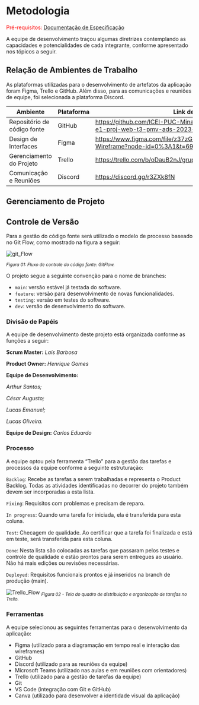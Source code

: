 
# Metodologia

<span style="color:red">Pré-requisitos: <a href="2-Especificação do Projeto.md"> Documentação de Especificação</a></span>

A equipe de desenvolvimento traçou algumas diretrizes contemplando as capacidades e potencialidades de cada integrante, conforme apresentado nos tópicos a seguir.

## Relação de Ambientes de Trabalho

As plataformas utilizadas para o desenvolvimento de artefatos da aplicação foram Figma, Trello e GitHub. Além disso, para as comunicações e reuniões de equipe, foi selecionada a plataforma Discord.

| Ambiente | Plataforma | Link de acesso |
| --------- | ---------- | ------------ |
| Repositório de código fonte | GitHub | https://github.com/ICEI-PUC-Minas-PMV-ADS/pmv-ads-2023-1-e1-proj-web-t3-pmv-ads-2023-1-e1-proj-web-t3-g1 |
| Design de Interfaces | Figma | https://www.figma.com/file/z37zGLpTajLES3zOdmlMdJ/ControlaFacil-Wireframe?node-id=0%3A1&t=69S8xQR1BVdCDJwZ-1 |
| Gerenciamento do Projeto | Trello | https://trello.com/b/oDauB2nJ/grupo1ads-controla-f%C3%A1cil |
| Comunicação e Reuniões | Discord | https://discord.gg/r3ZXk8fN |

## Gerenciamento de Projeto

## Controle de Versão

Para a gestão do código fonte será utilizado o modelo de processo baseado no Git Flow, como mostrado na figura a seguir:

![git_Flow](https://github.com/ICEI-PUC-Minas-PMV-ADS/pmv-ads-2023-1-e1-proj-web-t3-pmv-ads-2023-1-e1-proj-web-t3-g1/assets/122227953/2279f321-06f3-47ce-879c-75d74170cbc1)


<sub>*Figura 01: Fluxo de controle do código fonte: GitFlow.*</sub>

O projeto segue a seguinte convenção para o nome de branches:

- `main`: versão estável já testada do software.
- `feature`: versão para desenvolvimento de novas funcionalidades.
- `testing`: versão em testes do software.
- `dev`: versão de desenvolvimento do software.


### Divisão de Papéis

A equipe de desenvolvimento deste projeto está organizada conforme as funções a seguir:


**Scrum Master:**
*Laís Barbosa*

**Product Owner:**
*Henrique Gomes*

**Equipe de Desenvolvimento:**
 
*Arthur Santos;*
  
*César Augusto;*
  
*Lucas Emanuel;*
  
*Lucas Oliveira.*
  
**Equipe de Design:**
*Carlos Eduardo*


### Processo

A equipe optou pela ferramenta “Trello” para a gestão das tarefas e processos da equipe conforme a seguinte estruturação:

`Backlog`: Recebe as tarefas a serem trabalhadas e representa o Product Backlog. Todas as atividades identificadas no decorrer do projeto também devem ser incorporadas a esta lista.

`Fixing`: Requisitos com problemas e  precisam de reparo.

`In progress`: Quando uma tarefa for iniciada, ela é transferida para esta coluna.

`Test`: Checagem de qualidade. Ao certificar que a tarefa foi finalizada e está em teste, será transferida para esta coluna.

`Done`: Nesta lista são colocadas as tarefas que passaram pelos testes e controle de qualidade e estão prontos para serem entregues ao usuário. Não há mais edições ou revisões necessárias.

`Deployed`: Requisitos funcionais prontos e já inseridos na branch de produção (main).


![Trello_Flow](https://github.com/ICEI-PUC-Minas-PMV-ADS/pmv-ads-2023-1-e1-proj-web-t3-pmv-ads-2023-1-e1-proj-web-t3-g1/assets/122227953/89b0ab80-58c0-4317-aa7f-04b10f0b7c44)
<sub>*Figura 02 - Tela do quadro de distribuição e organização de tarefas no Trello.*</sub>


### Ferramentas

A equipe selecionou as seguintes ferramentas para o desenvolvimento da aplicação:
	
- Figma (utilizado para a diagramação em tempo real e interação das wireframes)
- GitHub
- Discord (utilizado para as reuniões da equipe)
- Microsoft Teams (utilizado nas aulas e em reuniões com orientadores)
- Trello (utilizado para a gestão de tarefas da equipe)
- Git
- VS Code (integração com Git e GitHub)
- Canva (utilizado para desenvolver a identidade visual da aplicação)
